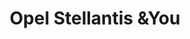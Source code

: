 ---
title: "Opel Stellantis &You"
url: /zaragoza/opel-stellantis-yyou/
shop: reparación de automóviles
---